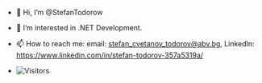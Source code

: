 - 👋 Hi, I’m @StefanTodorow
- 👀 I’m interested in .NET Development.
- 📫 How to reach me: email: stefan_cvetanov_todorov@abv.bg, LinkedIn: https://www.linkedin.com/in/stefan-todorov-357a5319a/

- ![Visitors](https://api.visitorbadge.io/api/visitors?path=https%3A%2F%2Fgithub.com%2FStefanTodorow&countColor=%23263759)
<!---
StefanTodorow/StefanTodorow is a ✨ special ✨ repository because its `README.md` (this file) appears on your GitHub profile.
You can click the Preview link to take a look at your changes.
--->
